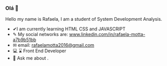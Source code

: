 ### Olá  👋
Hello my name is Rafaela, I am a student of System Development Analysis.
- ✔I am currently learning HTML CSS and JAVASCRIPT
- ✎ My social networks are: www.linkedin.com/in/rafaela-motta-a7b9b51bb 
- ✉ email: rafaelamotta2016@gmail.com
- 💻 ⌛ Front End Developer 
- 💬 Ask me about .

<!--
**RafaelaMotta/RafaelaMotta** is a ✨ _special_ ✨ repository because its `README.md` (this file) appears on your GitHub profile.
